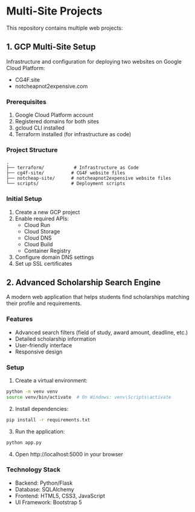 # Multi-Site Projects

This repository contains multiple web projects:

## 1. GCP Multi-Site Setup

Infrastructure and configuration for deploying two websites on Google Cloud Platform:
- CG4F.site
- notcheapnot2expensive.com

### Prerequisites
1. Google Cloud Platform account
2. Registered domains for both sites
3. gcloud CLI installed
4. Terraform installed (for infrastructure as code)

### Project Structure
```
.
├── terraform/           # Infrastructure as Code
├── cg4f-site/          # CG4F website files
├── notcheap-site/      # notcheapnot2expensive website files
└── scripts/            # Deployment scripts
```

### Initial Setup
1. Create a new GCP project
2. Enable required APIs:
   - Cloud Run
   - Cloud Storage
   - Cloud DNS
   - Cloud Build
   - Container Registry
3. Configure domain DNS settings
4. Set up SSL certificates

## 2. Advanced Scholarship Search Engine

A modern web application that helps students find scholarships matching their profile and requirements.

### Features
- Advanced search filters (field of study, award amount, deadline, etc.)
- Detailed scholarship information
- User-friendly interface
- Responsive design

### Setup
1. Create a virtual environment:
```bash
python -m venv venv
source venv/bin/activate  # On Windows: venv\Scripts\activate
```

2. Install dependencies:
```bash
pip install -r requirements.txt
```

3. Run the application:
```bash
python app.py
```

4. Open http://localhost:5000 in your browser

### Technology Stack
- Backend: Python/Flask
- Database: SQLAlchemy
- Frontend: HTML5, CSS3, JavaScript
- UI Framework: Bootstrap 5

